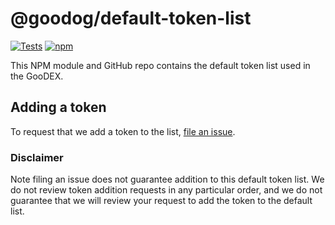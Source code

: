 # @goodog/default-token-list

[![Tests](https://github.com/uniswap/token-lists/workflows/Tests/badge.svg)](https://github.com/GooDogProtocol/default-token-list/actions?query=workflow%3ATests)
[![npm](https://img.shields.io/npm/v/@uniswap/default-token-list)](https://www.npmjs.com/package/@goodog/default-token-list)

This NPM module and GitHub repo contains the default token list used in the GooDEX.

## Adding a token

To request that we add a token to the list, 
[file an issue](https://github.com/GooDogProtocol/default-token-list/issues/new?assignees=&labels=token+request&template=token-request.md&title=Add+%7BTOKEN_SYMBOL%7D%3A+%7BTOKEN_NAME%7D).

### Disclaimer

Note filing an issue does not guarantee addition to this default token list.
We do not review token addition requests in any particular order, and we do not
guarantee that we will review your request to add the token to the default list.

